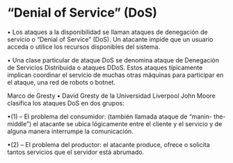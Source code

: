 # “Denial of Service” \(DoS\)

• Los ataques a la disponibilidad se llaman ataques de denegación de servicio o “Denial of Service” \(DoS\). Un atacante impide que un usuario acceda o utilice los recursos disponibles del sistema. 

• Una clase particular de ataque DoS se denomina ataque de Denegación de Servicios Distribuida o ataques DDoS. Estos ataques típicamente implican coordinar el servicio de muchas otras máquinas para participar en el ataque, una red de robots o botnet.

Marco de Gresty • David Gresty de la Universidad Liverpool John Moore clasifica los ataques DoS en dos grupos: 

•\(1\) – El problema del consumidor: \(también llamada ataque de “manin- the-middle”\) el atacante se ubica lógicamente entre el cliente y el servicio y de alguna manera interrumpe la comunicación. 

•\(2\) – El problema del productor: el atacante produce, ofrece o solicita tantos servicios que el servidor está abrumado.



